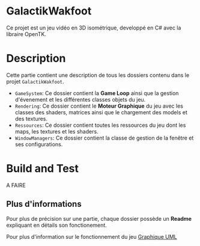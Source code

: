﻿# GalactikWakfoot
Ce projet est un jeu vidéo en 3D isométrique, developpé en C# avec la libraire OpenTK.

# Description

Cette partie contient une description de tous les dossiers contenu dans le projet `GalactikWakfoot`.

-   `GameSystem`: Ce dossier contient la **Game Loop** ainsi que la gestion d'évenement et les différentes classes objets du jeu.
-   `Rendering`: Ce dossier contient le **Moteur Graphique** du jeu avec les classes des shaders, matrices ainsi que le chargement des models et des textures.
-   `Ressources`: Ce dossier contient toutes les ressources du jeu dont les maps,  les textures et les shaders.
-   `WindowManagers`: Ce dossier contient la classe de gestion de la fenêtre et ses configurations.

# Build and Test
A FAIRE


## Plus d'informations

Pour plus de précision sur une partie, chaque dossier possède un **Readme** expliquant en détails son fonctionement.

Pour plus d'information sur le fonctionnement du jeu  [Graphique UML](https://drive.google.com/file/d/1Q5zr9jRapzNno9GY2dMuqHG01g1wj3sH/view?usp=sharing)
